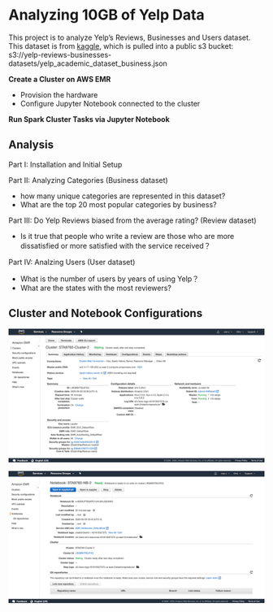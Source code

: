 # Analyzing 10GB of Yelp Data

This project is to analyze Yelp’s Reviews, Businesses and Users dataset. This dataset is from [kaggle](https://www.kaggle.com/yelp-dataset/yelp-dataset), which is pulled into a public s3 bucket: s3://yelp-reviews-businesses-datasets/yelp_academic_dataset_business.json

**Create a Cluster on AWS EMR**  
  * Provision the hardware  
  * Configure Jupyter Notebook connected to the cluster
  
**Run Spark Cluster Tasks via Jupyter Notebook**  

## Analysis
  Part I: Installation and Initial Setup   
  
  Part II: Analyzing Categories (Business dataset)    
  - how many unique categories are represented in this dataset?  
  - What are the top 20 most popular categories by business?  
  
  Part III:  Do Yelp Reviews biased from the average rating? (Review dataset)  
  - Is it true that people who write a review are those who are more dissatisfied or more satisfied with the service received？
    
  Part IV: Analzing Users (User dataset)
  - What is the number of users by years of using Yelp？
  - What are the states with the most reviewers? 


## Cluster and Notebook Configurations

![ScreenShot](https://github.com/xianchen2/Analyzing_10Gb_of_Yelp_Reviews_Data/blob/master/Cluster%20Configuration.png)

![ScreenShot](https://github.com/xianchen2/Analyzing_10Gb_of_Yelp_Reviews_Data/blob/master/Notebook%20Configuration.png)
